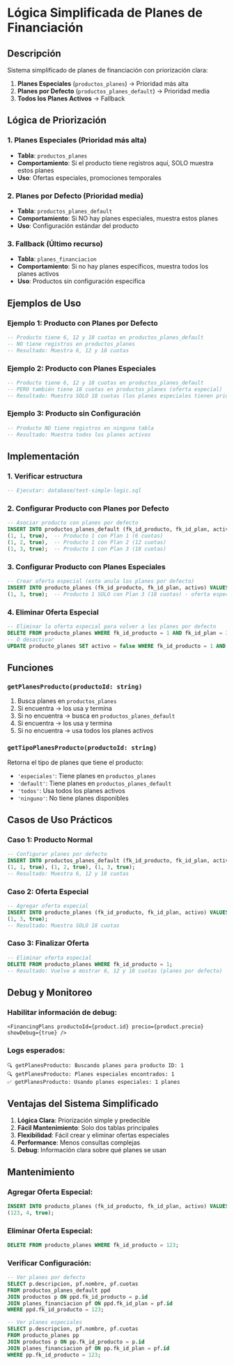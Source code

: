 # Lógica Simplificada de Planes de Financiación

## Descripción

Sistema simplificado de planes de financiación con priorización clara:

1. **Planes Especiales** (`productos_planes`) → Prioridad más alta
2. **Planes por Defecto** (`productos_planes_default`) → Prioridad media
3. **Todos los Planes Activos** → Fallback

## Lógica de Priorización

### **1. Planes Especiales** (Prioridad más alta)
- **Tabla**: `productos_planes`
- **Comportamiento**: Si el producto tiene registros aquí, SOLO muestra estos planes
- **Uso**: Ofertas especiales, promociones temporales

### **2. Planes por Defecto** (Prioridad media)
- **Tabla**: `productos_planes_default`
- **Comportamiento**: Si NO hay planes especiales, muestra estos planes
- **Uso**: Configuración estándar del producto

### **3. Fallback** (Último recurso)
- **Tabla**: `planes_financiacion`
- **Comportamiento**: Si no hay planes específicos, muestra todos los planes activos
- **Uso**: Productos sin configuración específica

## Ejemplos de Uso

### **Ejemplo 1: Producto con Planes por Defecto**
```sql
-- Producto tiene 6, 12 y 18 cuotas en productos_planes_default
-- NO tiene registros en productos_planes
-- Resultado: Muestra 6, 12 y 18 cuotas
```

### **Ejemplo 2: Producto con Planes Especiales**
```sql
-- Producto tiene 6, 12 y 18 cuotas en productos_planes_default
-- PERO también tiene 18 cuotas en productos_planes (oferta especial)
-- Resultado: Muestra SOLO 18 cuotas (los planes especiales tienen prioridad)
```

### **Ejemplo 3: Producto sin Configuración**
```sql
-- Producto NO tiene registros en ninguna tabla
-- Resultado: Muestra todos los planes activos
```

## Implementación

### **1. Verificar estructura**
```sql
-- Ejecutar: database/test-simple-logic.sql
```

### **2. Configurar Producto con Planes por Defecto**
```sql
-- Asociar producto con planes por defecto
INSERT INTO productos_planes_default (fk_id_producto, fk_id_plan, activo) VALUES
(1, 1, true),  -- Producto 1 con Plan 1 (6 cuotas)
(1, 2, true),  -- Producto 1 con Plan 2 (12 cuotas)
(1, 3, true);  -- Producto 1 con Plan 3 (18 cuotas)
```

### **3. Configurar Producto con Planes Especiales**
```sql
-- Crear oferta especial (esto anula los planes por defecto)
INSERT INTO producto_planes (fk_id_producto, fk_id_plan, activo) VALUES
(1, 3, true);  -- Producto 1 SOLO con Plan 3 (18 cuotas) - oferta especial
```

### **4. Eliminar Oferta Especial**
```sql
-- Eliminar la oferta especial para volver a los planes por defecto
DELETE FROM producto_planes WHERE fk_id_producto = 1 AND fk_id_plan = 3;
-- O desactivar
UPDATE producto_planes SET activo = false WHERE fk_id_producto = 1 AND fk_id_plan = 3;
```

## Funciones

### `getPlanesProducto(productoId: string)`
1. Busca planes en `productos_planes`
2. Si encuentra → los usa y termina
3. Si no encuentra → busca en `productos_planes_default`
4. Si encuentra → los usa y termina
5. Si no encuentra → usa todos los planes activos

### `getTipoPlanesProducto(productoId: string)`
Retorna el tipo de planes que tiene el producto:
- `'especiales'`: Tiene planes en `productos_planes`
- `'default'`: Tiene planes en `productos_planes_default`
- `'todos'`: Usa todos los planes activos
- `'ninguno'`: No tiene planes disponibles

## Casos de Uso Prácticos

### **Caso 1: Producto Normal**
```sql
-- Configurar planes por defecto
INSERT INTO productos_planes_default (fk_id_producto, fk_id_plan, activo) VALUES
(1, 1, true), (1, 2, true), (1, 3, true);
-- Resultado: Muestra 6, 12 y 18 cuotas
```

### **Caso 2: Oferta Especial**
```sql
-- Agregar oferta especial
INSERT INTO producto_planes (fk_id_producto, fk_id_plan, activo) VALUES
(1, 3, true);
-- Resultado: Muestra SOLO 18 cuotas
```

### **Caso 3: Finalizar Oferta**
```sql
-- Eliminar oferta especial
DELETE FROM producto_planes WHERE fk_id_producto = 1;
-- Resultado: Vuelve a mostrar 6, 12 y 18 cuotas (planes por defecto)
```

## Debug y Monitoreo

### **Habilitar información de debug:**
```tsx
<FinancingPlans productoId={product.id} precio={product.precio} showDebug={true} />
```

### **Logs esperados:**
```
🔍 getPlanesProducto: Buscando planes para producto ID: 1
🔍 getPlanesProducto: Planes especiales encontrados: 1
✅ getPlanesProducto: Usando planes especiales: 1 planes
```

## Ventajas del Sistema Simplificado

1. **Lógica Clara**: Priorización simple y predecible
2. **Fácil Mantenimiento**: Solo dos tablas principales
3. **Flexibilidad**: Fácil crear y eliminar ofertas especiales
4. **Performance**: Menos consultas complejas
5. **Debug**: Información clara sobre qué planes se usan

## Mantenimiento

### **Agregar Oferta Especial:**
```sql
INSERT INTO producto_planes (fk_id_producto, fk_id_plan, activo) VALUES
(123, 4, true);
```

### **Eliminar Oferta Especial:**
```sql
DELETE FROM producto_planes WHERE fk_id_producto = 123;
```

### **Verificar Configuración:**
```sql
-- Ver planes por defecto
SELECT p.descripcion, pf.nombre, pf.cuotas
FROM productos_planes_default ppd
JOIN productos p ON ppd.fk_id_producto = p.id
JOIN planes_financiacion pf ON ppd.fk_id_plan = pf.id
WHERE ppd.fk_id_producto = 123;

-- Ver planes especiales
SELECT p.descripcion, pf.nombre, pf.cuotas
FROM producto_planes pp
JOIN productos p ON pp.fk_id_producto = p.id
JOIN planes_financiacion pf ON pp.fk_id_plan = pf.id
WHERE pp.fk_id_producto = 123;
```
